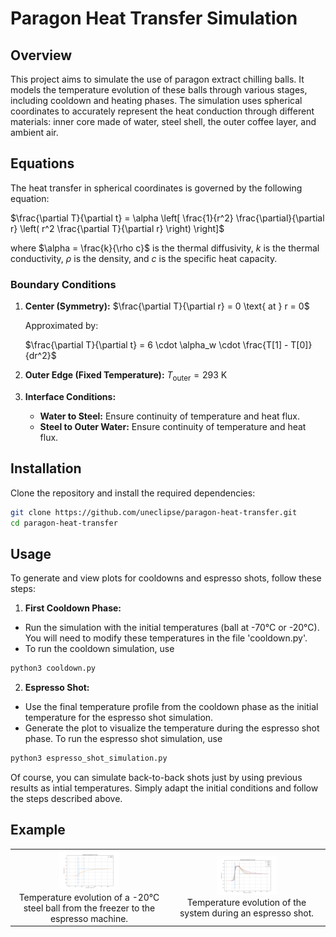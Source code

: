 # Paragon Heat Transfer Simulation


## Overview

This project aims to simulate the use of paragon extract chilling balls. It models the temperature evolution of these balls through various stages, including cooldown and heating phases. The simulation uses spherical coordinates to accurately represent the heat conduction through different materials: inner core made of water, steel shell, the outer coffee layer, and ambient air.

## Equations

The heat transfer in spherical coordinates is governed by the following equation:

$\frac{\partial T}{\partial t} = \alpha \left[ \frac{1}{r^2} \frac{\partial}{\partial r} \left( r^2 \frac{\partial T}{\partial r} \right) \right]$

where $\alpha = \frac{k}{\rho c}$ is the thermal diffusivity, $k$ is the thermal conductivity, $\rho$ is the density, and $c$ is the specific heat capacity.

### Boundary Conditions

1. **Center (Symmetry):**
   $\frac{\partial T}{\partial r} = 0 \text{ at } r = 0$
   
   Approximated by:
   
   $\frac{\partial T}{\partial t} = 6 \cdot \alpha_w \cdot \frac{T[1] - T[0]}{dr^2}$

3. **Outer Edge (Fixed Temperature):**
   $T_{\text{outer}} = 293 \text{ K}$

4. **Interface Conditions:**
   - **Water to Steel:** Ensure continuity of temperature and heat flux.
   - **Steel to Outer Water:** Ensure continuity of temperature and heat flux.


## Installation

Clone the repository and install the required dependencies:

```bash
git clone https://github.com/uneclipse/paragon-heat-transfer.git
cd paragon-heat-transfer
```

## Usage

To generate and view plots for cooldowns and espresso shots, follow these steps:

1. **First Cooldown Phase:**

- Run the simulation with the initial temperatures (ball at -70°C or -20°C). You will need to modify these temperatures in the file 'cooldown.py'.
- To run the cooldown simulation, use
```bash
python3 cooldown.py
```

2. **Espresso Shot:**

- Use the final temperature profile from the cooldown phase as the initial temperature for the espresso shot simulation.
- Generate the plot to visualize the temperature during the espresso shot phase.
To run the espresso shot simulation, use
```bash
python3 espresso_shot_simulation.py
```

Of course, you can simulate back-to-back shots just by using previous results as intial temperatures. Simply adapt the initial conditions and follow the steps described above.

## Example

<table>
  <tr>
    <td style="text-align: center;">
      <img src="-20 degrees/temperatures_apres_etape_1.png" alt="Image 1" style="width: 40%; height: auto;"/>
      <br/>
      Temperature evolution of a -20°C steel ball from the freezer to the espresso machine.
    </td>
    <td style="text-align: center;">
      <img src="-20 degrees/temperatures_apres_etape_2.png" alt="Image 2" style="width: 40%; height: auto;"/>
      <br/>
      Temperature evolution of the system during an espresso shot.
    </td>
  </tr>
</table>


